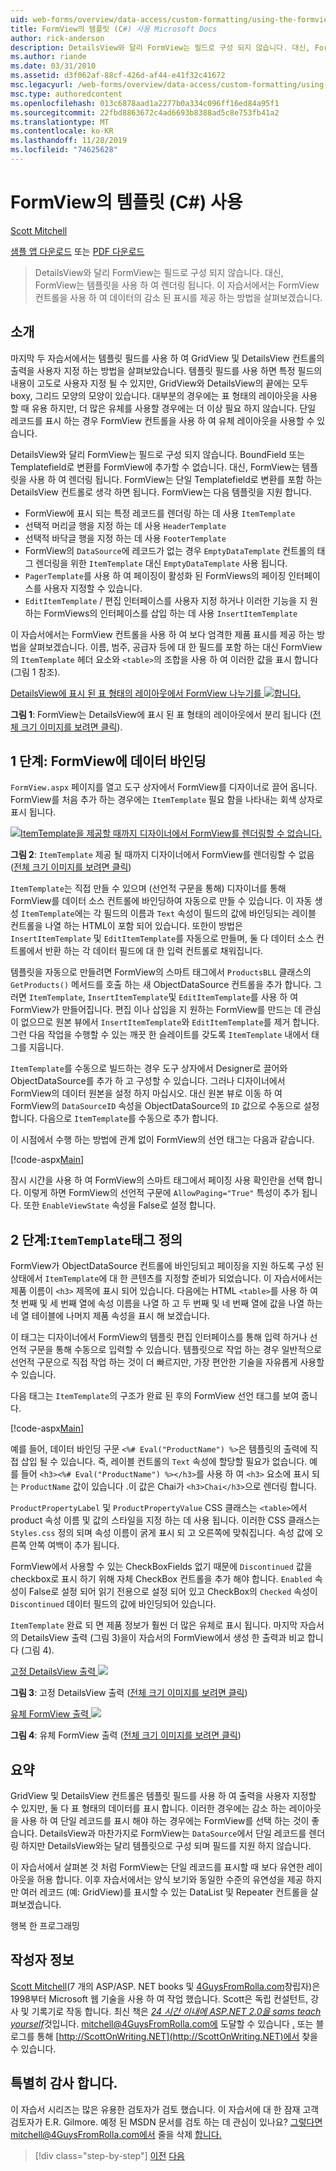 ```yaml
---
uid: web-forms/overview/data-access/custom-formatting/using-the-formview-s-templates-cs
title: FormView의 템플릿 (C#) 사용 Microsoft Docs
author: rick-anderson
description: DetailsView와 달리 FormView는 필드로 구성 되지 않습니다. 대신, FormView는 템플릿을 사용 하 여 렌더링 됩니다. 이 자습서에서는 다음을 사용 하 여 살펴보겠습니다.
ms.author: riande
ms.date: 03/31/2010
ms.assetid: d3f062af-88cf-426d-af44-e41f32c41672
msc.legacyurl: /web-forms/overview/data-access/custom-formatting/using-the-formview-s-templates-cs
msc.type: authoredcontent
ms.openlocfilehash: 013c6878aad1a2277b0a334c096ff16ed84a95f1
ms.sourcegitcommit: 22fbd8863672c4ad6693b8388ad5c8e753fb41a2
ms.translationtype: MT
ms.contentlocale: ko-KR
ms.lasthandoff: 11/28/2019
ms.locfileid: "74625628"
---
```

# <a name="using-the-formviews-templates-c"></a>FormView의 템플릿 (C#) 사용

[Scott Mitchell](https://twitter.com/ScottOnWriting)

[샘플 앱 다운로드](https://download.microsoft.com/download/9/6/9/969e5c94-dfb6-4e47-9570-d6d9e704c3c1/ASPNET_Data_Tutorial_14_CS.exe) 또는 [PDF 다운로드](using-the-formview-s-templates-cs/_static/datatutorial14cs1.pdf)

> DetailsView와 달리 FormView는 필드로 구성 되지 않습니다. 대신, FormView는 템플릿을 사용 하 여 렌더링 됩니다. 이 자습서에서는 FormView 컨트롤을 사용 하 여 데이터의 감소 된 표시를 제공 하는 방법을 살펴보겠습니다.

## <a name="introduction"></a>소개

마지막 두 자습서에서는 템플릿 필드를 사용 하 여 GridView 및 DetailsView 컨트롤의 출력을 사용자 지정 하는 방법을 살펴보았습니다. 템플릿 필드를 사용 하면 특정 필드의 내용이 고도로 사용자 지정 될 수 있지만, GridView와 DetailsView의 끝에는 모두 boxy, 그리드 모양의 모양이 있습니다. 대부분의 경우에는 표 형태의 레이아웃을 사용할 때 유용 하지만, 더 많은 유체를 사용할 경우에는 더 이상 필요 하지 않습니다. 단일 레코드를 표시 하는 경우 FormView 컨트롤을 사용 하 여 유체 레이아웃을 사용할 수 있습니다.

DetailsView와 달리 FormView는 필드로 구성 되지 않습니다. BoundField 또는 Templatefield로 변환를 FormView에 추가할 수 없습니다. 대신, FormView는 템플릿을 사용 하 여 렌더링 됩니다. FormView는 단일 Templatefield로 변환를 포함 하는 DetailsView 컨트롤로 생각 하면 됩니다. FormView는 다음 템플릿을 지원 합니다.

- FormView에 표시 되는 특정 레코드를 렌더링 하는 데 사용 `ItemTemplate`
- 선택적 머리글 행을 지정 하는 데 사용 `HeaderTemplate`
- 선택적 바닥글 행을 지정 하는 데 사용 `FooterTemplate`
- FormView의 `DataSource`에 레코드가 없는 경우 `EmptyDataTemplate` 컨트롤의 태그 렌더링을 위한 `ItemTemplate` 대신 `EmptyDataTemplate` 사용 됩니다.
- `PagerTemplate`를 사용 하 여 페이징이 활성화 된 FormViews의 페이징 인터페이스를 사용자 지정할 수 있습니다.
- `EditItemTemplate` / 편집 인터페이스를 사용자 지정 하거나 이러한 기능을 지 원하는 FormViews의 인터페이스를 삽입 하는 데 사용 `InsertItemTemplate`

이 자습서에서는 FormView 컨트롤을 사용 하 여 보다 엄격한 제품 표시를 제공 하는 방법을 살펴보겠습니다. 이름, 범주, 공급자 등에 대 한 필드를 포함 하는 대신 FormView의 `ItemTemplate` 헤더 요소와 `<table>`의 조합을 사용 하 여 이러한 값을 표시 합니다 (그림 1 참조).

[DetailsView에 표시 된 표 형태의 레이아웃에서 FormView 나누기를 ![합니다.](using-the-formview-s-templates-cs/_static/image2.png)](using-the-formview-s-templates-cs/_static/image1.png)

**그림 1**: FormView는 DetailsView에 표시 된 표 형태의 레이아웃에서 분리 됩니다 ([전체 크기 이미지를 보려면 클릭](using-the-formview-s-templates-cs/_static/image3.png)).

## <a name="step-1-binding-the-data-to-the-formview"></a>1 단계: FormView에 데이터 바인딩

`FormView.aspx` 페이지를 열고 도구 상자에서 FormView를 디자이너로 끌어 옵니다. FormView를 처음 추가 하는 경우에는 `ItemTemplate` 필요 함을 나타내는 회색 상자로 표시 됩니다.

[![ItemTemplate을 제공할 때까지 디자이너에서 FormView를 렌더링할 수 없습니다.](using-the-formview-s-templates-cs/_static/image5.png)](using-the-formview-s-templates-cs/_static/image4.png)

**그림 2**: `ItemTemplate` 제공 될 때까지 디자이너에서 FormView를 렌더링할 수 없음 ([전체 크기 이미지를 보려면 클릭](using-the-formview-s-templates-cs/_static/image6.png))

`ItemTemplate`는 직접 만들 수 있으며 (선언적 구문을 통해) 디자이너를 통해 FormView를 데이터 소스 컨트롤에 바인딩하여 자동으로 만들 수 있습니다. 이 자동 생성 `ItemTemplate`에는 각 필드의 이름과 `Text` 속성이 필드의 값에 바인딩되는 레이블 컨트롤을 나열 하는 HTML이 포함 되어 있습니다. 또한이 방법은 `InsertItemTemplate` 및 `EditItemTemplate`를 자동으로 만들며, 둘 다 데이터 소스 컨트롤에서 반환 하는 각 데이터 필드에 대 한 입력 컨트롤로 채워집니다.

템플릿을 자동으로 만들려면 FormView의 스마트 태그에서 `ProductsBLL` 클래스의 `GetProducts()` 메서드를 호출 하는 새 ObjectDataSource 컨트롤을 추가 합니다. 그러면 `ItemTemplate`, `InsertItemTemplate`및 `EditItemTemplate`를 사용 하 여 FormView가 만들어집니다. 편집 이나 삽입을 지 원하는 FormView를 만드는 데 관심이 없으므로 원본 뷰에서 `InsertItemTemplate`와 `EditItemTemplate`를 제거 합니다. 그런 다음 작업을 수행할 수 있는 깨끗 한 슬레이트를 갖도록 `ItemTemplate` 내에서 태그를 지웁니다.

`ItemTemplate`를 수동으로 빌드하는 경우 도구 상자에서 Designer로 끌어와 ObjectDataSource를 추가 하 고 구성할 수 있습니다. 그러나 디자이너에서 FormView의 데이터 원본을 설정 하지 마십시오. 대신 원본 뷰로 이동 하 여 FormView의 `DataSourceID` 속성을 ObjectDataSource의 `ID` 값으로 수동으로 설정 합니다. 다음으로 `ItemTemplate`를 수동으로 추가 합니다.

이 시점에서 수행 하는 방법에 관계 없이 FormView의 선언 태그는 다음과 같습니다.

[!code-aspx[Main](using-the-formview-s-templates-cs/samples/sample1.aspx)]

잠시 시간을 사용 하 여 FormView의 스마트 태그에서 페이징 사용 확인란을 선택 합니다. 이렇게 하면 FormView의 선언적 구문에 `AllowPaging="True"` 특성이 추가 됩니다. 또한 `EnableViewState` 속성을 False로 설정 합니다.

## <a name="step-2-defining-theitemtemplates-markup"></a>2 단계:`ItemTemplate`태그 정의

FormView가 ObjectDataSource 컨트롤에 바인딩되고 페이징을 지원 하도록 구성 된 상태에서 `ItemTemplate`에 대 한 콘텐츠를 지정할 준비가 되었습니다. 이 자습서에서는 제품 이름이 `<h3>` 제목에 표시 되어 있습니다. 다음에는 HTML `<table>`를 사용 하 여 첫 번째 및 세 번째 열에 속성 이름을 나열 하 고 두 번째 및 네 번째 열에 값을 나열 하는 네 열 테이블에 나머지 제품 속성을 표시 해 보겠습니다.

이 태그는 디자이너에서 FormView의 템플릿 편집 인터페이스를 통해 입력 하거나 선언적 구문을 통해 수동으로 입력할 수 있습니다. 템플릿으로 작업 하는 경우 일반적으로 선언적 구문으로 직접 작업 하는 것이 더 빠르지만, 가장 편안한 기술을 자유롭게 사용할 수 있습니다.

다음 태그는 `ItemTemplate`의 구조가 완료 된 후의 FormView 선언 태그를 보여 줍니다.

[!code-aspx[Main](using-the-formview-s-templates-cs/samples/sample2.aspx)]

예를 들어, 데이터 바인딩 구문 `<%# Eval("ProductName") %>`은 템플릿의 출력에 직접 삽입 될 수 있습니다. 즉, 레이블 컨트롤의 `Text` 속성에 할당할 필요가 없습니다. 예를 들어 `<h3><%# Eval("ProductName") %></h3>`를 사용 하 여 `<h3>` 요소에 표시 되는 `ProductName` 값이 있습니다 .이 값은 Chai가 `<h3>Chai</h3>`으로 렌더링 합니다.

`ProductPropertyLabel` 및 `ProductPropertyValue` CSS 클래스는 `<table>`에서 product 속성 이름 및 값의 스타일을 지정 하는 데 사용 됩니다. 이러한 CSS 클래스는 `Styles.css` 정의 되며 속성 이름이 굵게 표시 되 고 오른쪽에 맞춰집니다. 속성 값에 오른쪽 안쪽 여백이 추가 됩니다.

FormView에서 사용할 수 있는 CheckBoxFields 없기 때문에 `Discontinued` 값을 checkbox로 표시 하기 위해 자체 CheckBox 컨트롤을 추가 해야 합니다. `Enabled` 속성이 False로 설정 되어 읽기 전용으로 설정 되어 있고 CheckBox의 `Checked` 속성이 `Discontinued` 데이터 필드의 값에 바인딩되어 있습니다.

`ItemTemplate` 완료 되 면 제품 정보가 훨씬 더 많은 유체로 표시 됩니다. 마지막 자습서의 DetailsView 출력 (그림 3)을이 자습서의 FormView에서 생성 한 출력과 비교 합니다 (그림 4).

[고정 DetailsView 출력 ![](using-the-formview-s-templates-cs/_static/image8.png)](using-the-formview-s-templates-cs/_static/image7.png)

**그림 3**: 고정 DetailsView 출력 ([전체 크기 이미지를 보려면 클릭](using-the-formview-s-templates-cs/_static/image9.png))

[유체 FormView 출력 ![](using-the-formview-s-templates-cs/_static/image11.png)](using-the-formview-s-templates-cs/_static/image10.png)

**그림 4**: 유체 FormView 출력 ([전체 크기 이미지를 보려면 클릭](using-the-formview-s-templates-cs/_static/image12.png))

## <a name="summary"></a>요약

GridView 및 DetailsView 컨트롤은 템플릿 필드를 사용 하 여 출력을 사용자 지정할 수 있지만, 둘 다 표 형태의 데이터를 표시 합니다. 이러한 경우에는 감소 하는 레이아웃을 사용 하 여 단일 레코드를 표시 해야 하는 경우에는 FormView를 선택 하는 것이 좋습니다. DetailsView과 마찬가지로 FormView는 `DataSource`에서 단일 레코드를 렌더링 하지만 DetailsView와는 달리 템플릿으로 구성 되며 필드를 지원 하지 않습니다.

이 자습서에서 살펴본 것 처럼 FormView는 단일 레코드를 표시할 때 보다 유연한 레이아웃을 허용 합니다. 이후 자습서에서는 양식 보기와 동일한 수준의 유연성을 제공 하지만 여러 레코드 (예: GridView)를 표시할 수 있는 DataList 및 Repeater 컨트롤을 살펴보겠습니다.

행복 한 프로그래밍

## <a name="about-the-author"></a>작성자 정보

[Scott Mitchell](http://www.4guysfromrolla.com/ScottMitchell.shtml)(7 개의 ASP/ASP. NET books 및 [4GuysFromRolla.com](http://www.4guysfromrolla.com)창립자)은 1998부터 Microsoft 웹 기술을 사용 하 여 작업 했습니다. Scott은 독립 컨설턴트, 강사 및 기록기로 작동 합니다. 최신 책은 [*24 시간 이내에 ASP.NET 2.0을 sams teach yourself*](https://www.amazon.com/exec/obidos/ASIN/0672327384/4guysfromrollaco)것입니다. mitchell@4GuysFromRolla.com에 도달할 수 있습니다 [.](mailto:mitchell@4GuysFromRolla.com) 또는 블로그를 통해 [http://ScottOnWriting.NET](http://ScottOnWriting.NET)에서 찾을 수 있습니다.

## <a name="special-thanks-to"></a>특별히 감사 합니다.

이 자습서 시리즈는 많은 유용한 검토자가 검토 했습니다. 이 자습서에 대 한 잠재 고객 검토자가 E.R. Gilmore. 예정 된 MSDN 문서를 검토 하는 데 관심이 있나요? 그렇다면mitchell@4GuysFromRolla.com에서 줄을 삭제 [합니다.](mailto:mitchell@4GuysFromRolla.com)

> [!div class="step-by-step"]
> [이전](using-templatefields-in-the-detailsview-control-cs.md)
> [다음](displaying-summary-information-in-the-gridview-s-footer-cs.md)
